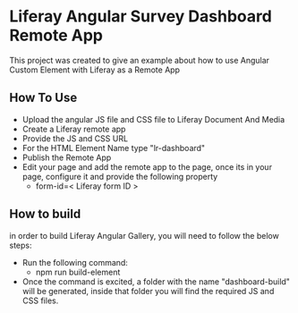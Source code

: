 # Liferay Angular Survey Dashboard Remote App

This project was created to give an example about how to use Angular Custom Element with Liferay as a Remote App

## How To Use
- Upload the angular JS file and CSS file to Liferay Document And Media
- Create a Liferay remote app
- Provide the JS and CSS URL
- For the HTML Element Name type "lr-dashboard"
- Publish the Remote App
- Edit your page and add the remote app to the page, once its in your page, configure it and provide the following property
  - form-id=< Liferay form ID >

## How to build
in order to build Liferay Angular Gallery, you will need to follow the below steps:
- Run the following command:
  - npm run build-element
- Once the command is excited, a folder with the name "dashboard-build" will be generated, inside that folder you will find the required JS and CSS files.

